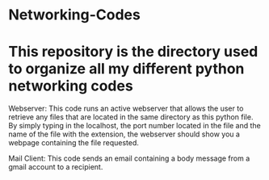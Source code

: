 # Networking-Codes
This repository is the directory used to organize all my different python networking codes
===========================================================================================

Webserver:
  This code runs an active webserver that allows the user to retrieve any files that are located in the same directory as
  this python file. By simply typing in the localhost, the port number located in the file and the name of the file with the
  extension, the webserver should show you a webpage containing the file requested.
  
Mail Client:
  This code sends an email containing a body message from a gmail account to a recipient. 
